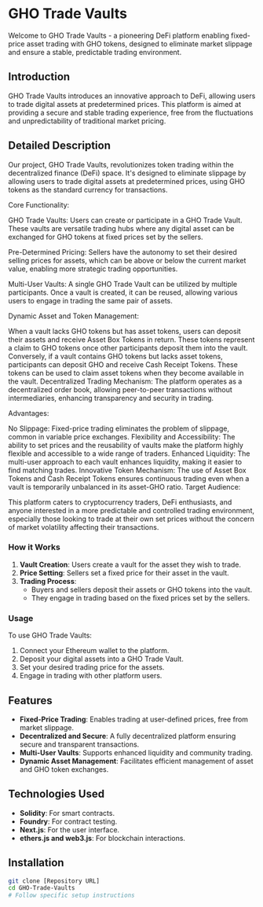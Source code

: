 # GHO Trade Vaults

Welcome to GHO Trade Vaults - a pioneering DeFi platform enabling fixed-price asset trading with GHO tokens, designed to eliminate market slippage and ensure a stable, predictable trading environment.

## Introduction

GHO Trade Vaults introduces an innovative approach to DeFi, allowing users to trade digital assets at predetermined prices. This platform is aimed at providing a secure and stable trading experience, free from the fluctuations and unpredictability of traditional market pricing.

## Detailed Description

Our project, GHO Trade Vaults, revolutionizes token trading within the decentralized finance (DeFi) space. It's designed to eliminate slippage by allowing users to trade digital assets at predetermined prices, using GHO tokens as the standard currency for transactions.

Core Functionality:

GHO Trade Vaults: Users can create or participate in a GHO Trade Vault. These vaults are versatile trading hubs where any digital asset can be exchanged for GHO tokens at fixed prices set by the sellers.

Pre-Determined Pricing: Sellers have the autonomy to set their desired selling prices for assets, which can be above or below the current market value, enabling more strategic trading opportunities.

Multi-User Vaults: A single GHO Trade Vault can be utilized by multiple participants. Once a vault is created, it can be reused, allowing various users to engage in trading the same pair of assets.

Dynamic Asset and Token Management:

When a vault lacks GHO tokens but has asset tokens, users can deposit their assets and receive Asset Box Tokens in return. These tokens represent a claim to GHO tokens once other participants deposit them into the vault. Conversely, if a vault contains GHO tokens but lacks asset tokens, participants can deposit GHO and receive Cash Receipt Tokens. These tokens can be used to claim asset tokens when they become available in the vault. Decentralized Trading Mechanism: The platform operates as a decentralized order book, allowing peer-to-peer transactions without intermediaries, enhancing transparency and security in trading.

Advantages:

No Slippage: Fixed-price trading eliminates the problem of slippage, common in variable price exchanges. Flexibility and Accessibility: The ability to set prices and the reusability of vaults make the platform highly flexible and accessible to a wide range of traders. Enhanced Liquidity: The multi-user approach to each vault enhances liquidity, making it easier to find matching trades. Innovative Token Mechanism: The use of Asset Box Tokens and Cash Receipt Tokens ensures continuous trading even when a vault is temporarily unbalanced in its asset-GHO ratio. Target Audience:

This platform caters to cryptocurrency traders, DeFi enthusiasts, and anyone interested in a more predictable and controlled trading environment, especially those looking to trade at their own set prices without the concern of market volatility affecting their transactions.

### How it Works

1. **Vault Creation**: Users create a vault for the asset they wish to trade.
2. **Price Setting**: Sellers set a fixed price for their asset in the vault.
3. **Trading Process**: 
   - Buyers and sellers deposit their assets or GHO tokens into the vault.
   - They engage in trading based on the fixed prices set by the sellers.

### Usage

To use GHO Trade Vaults:

1. Connect your Ethereum wallet to the platform.
2. Deposit your digital assets into a GHO Trade Vault.
3. Set your desired trading price for the assets.
4. Engage in trading with other platform users.

## Features

- **Fixed-Price Trading**: Enables trading at user-defined prices, free from market slippage.
- **Decentralized and Secure**: A fully decentralized platform ensuring secure and transparent transactions.
- **Multi-User Vaults**: Supports enhanced liquidity and community trading.
- **Dynamic Asset Management**: Facilitates efficient management of asset and GHO token exchanges.

## Technologies Used

- **Solidity**: For smart contracts.
- **Foundry**: For contract testing.
- **Next.js**: For the user interface.
- **ethers.js and web3.js**: For blockchain interactions.

## Installation

```bash
git clone [Repository URL]
cd GHO-Trade-Vaults
# Follow specific setup instructions
